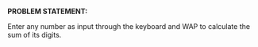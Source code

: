 **PROBLEM STATEMENT:**

Enter any number as input through the keyboard and WAP to calculate the sum of its digits.
